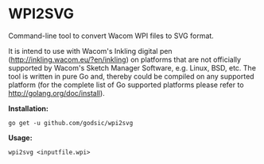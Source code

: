 WPI2SVG 
=====
Command-line tool to convert Wacom WPI files to SVG format.

It is intend to use with Wacom's Inkling digital pen (http://inkling.wacom.eu/?en/inkling) on platforms that are not officially supported by Wacom's Sketch Manager Software, e.g. Linux, BSD, etc. The tool is written in pure Go and, thereby could be compiled on any supported platform (for the complete list of Go supported platforms  please refer to http://golang.org/doc/install). 

<b>Installation:</b>
	
	go get -u github.com/godsic/wpi2svg

<b>Usage:</b>

	wpi2svg <inputfile.wpi>
